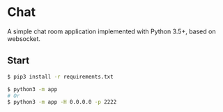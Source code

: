 Chat
===

A simple chat room application implemented with Python 3.5+, based on websocket.

Start
---
``` sh
$ pip3 install -r requirements.txt

$ python3 -m app
# Or
$ python3 -m app -H 0.0.0.0 -p 2222
```
